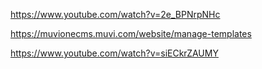 https://www.youtube.com/watch?v=2e_BPNrpNHc


https://muvionecms.muvi.com/website/manage-templates


https://www.youtube.com/watch?v=siECkrZAUMY
